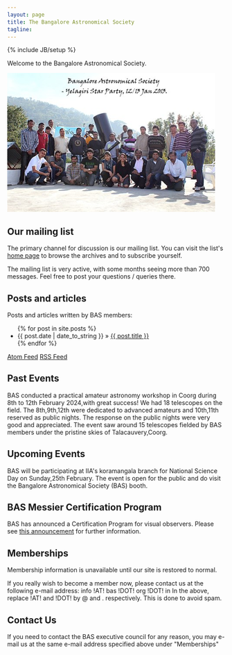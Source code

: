 ```yaml
---
layout: page
title: The Bangalore Astronomical Society
tagline:
---
```

{% include JB/setup %}

Welcome to the Bangalore Astronomical Society.

![](assets/images/bas_yelagiri_jan_2013_480.jpg)

## Our mailing list

The primary channel for discussion is our mailing list. You can visit the list's [home page](https://groups.google.com/group/b-a-s) to browse the archives and to subscribe yourself. 

The mailing list is very active, with some months seeing more than 700 messages. Feel free to post your questions / queries there.

## Posts and articles

Posts and articles written by BAS members:

<ul class="posts">
  {% for post in site.posts %}
    <li><span>{{ post.date | date_to_string }}</span> &raquo; <a href="{{ BASE_PATH }}{{ post.url }}">{{ post.title }}</a></li>
  {% endfor %}
</ul>

[Atom Feed](atom.xml) [RSS Feed](rss.xml)

## Past Events

BAS conducted a practical amateur astronomy workshop in Coorg during 8th to 12th February 2024,with great success! We had 18 telescopes on the field. The 8th,9th,12th were dedicated to advanced amateurs and 10th,11th reserved as public nights. 
The response on the public nights were very good and appreciated. The event saw around 15 telescopes fielded by BAS 
members under the pristine skies of Talacauvery,Coorg.
## Upcoming Events
BAS will be participating at IIA's koramangala branch for National Science Day on Sunday,25th February.
The event is open for the public and do visit the Bangalore Astronomical Society (BAS) booth.

## BAS Messier Certification Program

BAS has announced a Certification Program for visual observers. Please see [this announcement](https://groups.google.com/forum/?fromgroups=#!topic/b-a-s/yqYkrd5wbBM) for further information.

## Memberships

Membership information is unavailable until our site is restored to normal.

If you really wish to become a member now, please contact us at the following e-mail address: info !AT! bas !DOT! org !DOT! in In the above, replace !AT! and !DOT! by @ and . respectively. This is done to avoid spam.

## Contact Us

If you need to contact the BAS executive council for any reason, you may e-mail us at the same e-mail address specified above under "Memberships"


